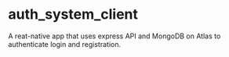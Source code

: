 # auth_system_client
A reat-native app that uses express API and MongoDB on Atlas to authenticate login and registration.
